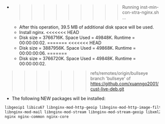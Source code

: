 * >>>>>>>>> Running inst-min-con-xtra-nginx.sh ...
  * After this operation, 39.5 MB of additional disk space will be used.
  * Install nginx.
<<<<<<< HEAD
  * Disk size = 3766716K. Space Used = 49848K. Runtime = 00:00:00:02.
=======
<<<<<<< HEAD
  * Disk size = 3887956K. Space Used = 49868K. Runtime = 00:00:00:06.
=======
  * Disk size = 3766720K. Space Used = 49848K. Runtime = 00:00:00:02.
>>>>>>> refs/remotes/origin/bullseye
>>>>>>> branch 'bullseye' of https://github.com/xuanngo2001/cust-live-deb.git
  * The following NEW packages will be installed:
  ```bash
libgeoip1 libicu67 libnginx-mod-http-geoip libnginx-mod-http-image-filter libnginx-mod-http-xslt-filter
libnginx-mod-mail libnginx-mod-stream libnginx-mod-stream-geoip libxml2 libxslt1.1
nginx nginx-common nginx-core
  ```

